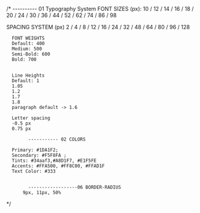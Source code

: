 /\*
---------- 01 Typography System
FONT SIZES (px):
10 / 12 / 14 / 16 / 18 / 20 / 24 / 30 / 36 / 44 / 52 / 62 / 74 / 86 / 98

SPACING SYSTEM (px)
2 / 4 / 8 / 12 / 16 / 24 / 32 / 48 / 64 / 80 / 96 / 128

      FONT WEIGHTS
      Default: 400
      Medium: 500
      Semi-Bold: 600
      Bold: 700


      Line Heights
      Default: 1
      1.05
      1.2
      1.7
      1.8
      paragraph default -> 1.6

      Letter spacing
      -0.5 px
      0.75 px

            ----------- 02 COLORS

      Primary: #1DA1F2;
      Secondary: #F5F8FA ;
      Tints: #34aaf3,#A8D1F7, #E1F5FE
      Accents: #FFA500, #FF8C00, #FFAD1F
      Text Color: #333


            ------------------06 BORDER-RADIUS
          9px, 11px, 50%

\*/
